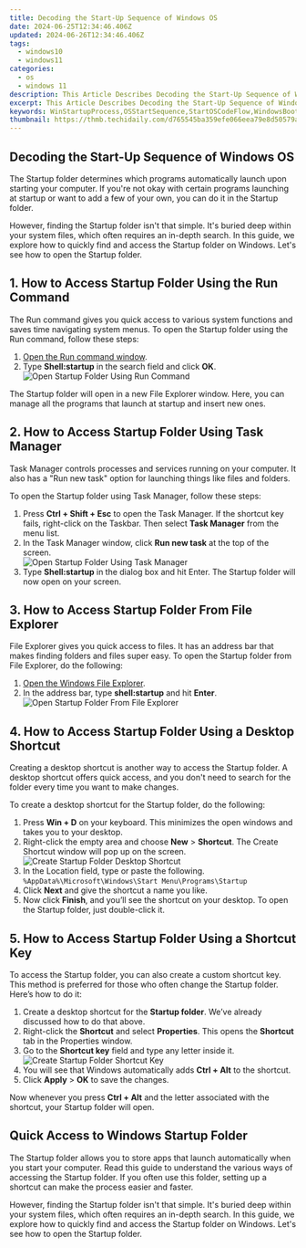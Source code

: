 ```yaml
---
title: Decoding the Start-Up Sequence of Windows OS
date: 2024-06-25T12:34:46.406Z
updated: 2024-06-26T12:34:46.406Z
tags:
  - windows10
  - windows11
categories:
  - os
  - windows 11
description: This Article Describes Decoding the Start-Up Sequence of Windows OS
excerpt: This Article Describes Decoding the Start-Up Sequence of Windows OS
keywords: WinStartupProcess,OSStartSequence,StartOSCodeFlow,WindowsBootRoutine,OSInitiationLogic,BootEntrypointWindows,InitialWinSetup
thumbnail: https://thmb.techidaily.com/d765545ba359efe066eea79e8d50579ac2c2c25cde956ba79513b5dc7e88e8de.jpg
---
```


## Decoding the Start-Up Sequence of Windows OS

 The Startup folder determines which programs automatically launch upon starting your computer. If you're not okay with certain programs launching at startup or want to add a few of your own, you can do it in the Startup folder.

 However, finding the Startup folder isn't that simple. It's buried deep within your system files, which often requires an in-depth search. In this guide, we explore how to quickly find and access the Startup folder on Windows. Let's see how to open the Startup folder.

## 1\. How to Access Startup Folder Using the Run Command

 The Run command gives you quick access to various system functions and saves time navigating system menus. To open the Startup folder using the Run command, follow these steps:

1. [Open the Run command window](https://www.makeuseof.com/windows-open-run-command-dialog-box/).
2. Type **Shell:startup** in the search field and click **OK**.  
![Open Startup Folder Using Run Command](https://static1.makeuseofimages.com/wordpress/wp-content/uploads/2023/07/open-startup-folder-using-run-command.jpg)

 The Startup folder will open in a new File Explorer window. Here, you can manage all the programs that launch at startup and insert new ones.

## 2\. How to Access Startup Folder Using Task Manager

 Task Manager controls processes and services running on your computer. It also has a "Run new task" option for launching things like files and folders.

 To open the Startup folder using Task Manager, follow these steps:

1. Press **Ctrl + Shift + Esc** to open the Task Manager. If the shortcut key fails, right-click on the Taskbar. Then select **Task Manager** from the menu list.
2. In the Task Manager window, click **Run new task** at the top of the screen.  
![Open Startup Folder Using Task Manager](https://static1.makeuseofimages.com/wordpress/wp-content/uploads/2023/07/open-startup-folder-using-task-manager.jpg)
3. Type **Shell:startup** in the dialog box and hit Enter. The Startup folder will now open on your screen.

## 3\. How to Access Startup Folder From File Explorer

 File Explorer gives you quick access to files. It has an address bar that makes finding folders and files super easy. To open the Startup folder from File Explorer, do the following:

1. [Open the Windows File Explorer](https://www.makeuseof.com/windows-open-file-explorer/).
2. In the address bar, type **shell:startup** and hit **Enter**.  
![Open Startup Folder From File Explorer](https://static1.makeuseofimages.com/wordpress/wp-content/uploads/2023/07/open-startup-folder-from-file-explorer.jpg)

## 4\. How to Access Startup Folder Using a Desktop Shortcut

 Creating a desktop shortcut is another way to access the Startup folder. A desktop shortcut offers quick access, and you don't need to search for the folder every time you want to make changes.

 To create a desktop shortcut for the Startup folder, do the following:

1. Press **Win + D** on your keyboard. This minimizes the open windows and takes you to your desktop.
2. Right-click the empty area and choose **New** \> **Shortcut**. The Create Shortcut window will pop up on the screen.  
![Create Startup Folder Desktop Shortcut](https://static1.makeuseofimages.com/wordpress/wp-content/uploads/2023/07/create-startup-folder-desktop-shortcut.jpg)
3. In the Location field, type or paste the following.  
`%AppData%\Microsoft\Windows\Start Menu\Programs\Startup`
4. Click **Next** and give the shortcut a name you like.
5. Now click **Finish**, and you’ll see the shortcut on your desktop. To open the Startup folder, just double-click it.

## 5\. How to Access Startup Folder Using a Shortcut Key

 To access the Startup folder, you can also create a custom shortcut key. This method is preferred for those who often change the Startup folder. Here’s how to do it:

1. Create a desktop shortcut for the **Startup folder**. We’ve already discussed how to do that above.
2. Right-click the **Shortcut** and select **Properties**. This opens the **Shortcut** tab in the Properties window.
3. Go to the **Shortcut key** field and type any letter inside it.  
![Create Startup Folder Shortcut Key](https://static1.makeuseofimages.com/wordpress/wp-content/uploads/2023/07/create-startup-folder-shortcut-key.jpg)
4. You will see that Windows automatically adds **Ctrl + Alt** to the shortcut.
5. Click **Apply** \> **OK** to save the changes.

 Now whenever you press **Ctrl + Alt** and the letter associated with the shortcut, your Startup folder will open.

## Quick Access to Windows Startup Folder

 The Startup folder allows you to store apps that launch automatically when you start your computer. Read this guide to understand the various ways of accessing the Startup folder. If you often use this folder, setting up a shortcut can make the process easier and faster.

 However, finding the Startup folder isn't that simple. It's buried deep within your system files, which often requires an in-depth search. In this guide, we explore how to quickly find and access the Startup folder on Windows. Let's see how to open the Startup folder.



<ins class="adsbygoogle"
      style="display:block"
      data-ad-client="ca-pub-7571918770474297"
      data-ad-slot="8358498916"
      data-ad-format="auto"
      data-full-width-responsive="true"></ins>